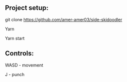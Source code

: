 ## Project setup:

git clone https://github.com/amer-amer03/side-skidoodler

Yarn

Yarn start

## Controls:

WASD - movement

J - punch
